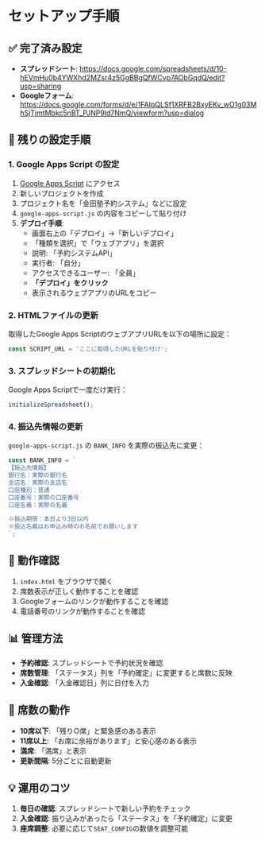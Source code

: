 # セットアップ手順

## ✅ 完了済み設定

- **スプレッドシート**: https://docs.google.com/spreadsheets/d/10-hEVmHu0b4YWXhd2MZsr4z5GgBBgQfWCvp7AObGqdQ/edit?usp=sharing
- **Googleフォーム**: https://docs.google.com/forms/d/e/1FAIpQLSf1XRFB2BxyEKv_wO1g03MhSjTjmtMbkc5nBT_PJNP9ld7NmQ/viewform?usp=dialog

## 🔧 残りの設定手順

### 1. Google Apps Script の設定

1. [Google Apps Script](https://script.google.com/) にアクセス
2. 新しいプロジェクトを作成
3. プロジェクト名を「金田塾予約システム」などに設定
4. `google-apps-script.js` の内容をコピーして貼り付け
5. **デプロイ手順**:
   - 画面右上の「デプロイ」→「新しいデプロイ」
   - 「種類を選択」で「ウェブアプリ」を選択
   - 説明: 「予約システムAPI」
   - 実行者: 「自分」
   - アクセスできるユーザー: 「全員」
   - **「デプロイ」をクリック**
   - 表示されるウェブアプリのURLをコピー

### 2. HTMLファイルの更新

取得したGoogle Apps ScriptのウェブアプリURLを以下の場所に設定：

```javascript
const SCRIPT_URL = 'ここに取得したURLを貼り付け';
```

### 3. スプレッドシートの初期化

Google Apps Scriptで一度だけ実行：
```javascript
initializeSpreadsheet();
```

### 4. 振込先情報の更新

`google-apps-script.js` の `BANK_INFO` を実際の振込先に変更：

```javascript
const BANK_INFO = `
【振込先情報】
銀行名：実際の銀行名
支店名：実際の支店名
口座種別：普通
口座番号：実際の口座番号
口座名義：実際の名義

※振込期限：本日より3日以内
※振込名義はお申込み時のお名前でお願いします
`;
```

## 🚀 動作確認

1. `index.html` をブラウザで開く
2. 席数表示が正しく動作することを確認
3. Googleフォームのリンクが動作することを確認
4. 電話番号のリンクが動作することを確認

## 📊 管理方法

- **予約確認**: スプレッドシートで予約状況を確認
- **席数管理**: 「ステータス」列を「予約確定」に変更すると席数に反映
- **入金確認**: 「入金確認日」列に日付を入力

## 🔄 席数の動作

- **10席以下**: 「残り○席」と緊急感のある表示
- **11席以上**: 「お席に余裕があります」と安心感のある表示
- **満席**: 「満席」と表示
- **更新間隔**: 5分ごとに自動更新

## 💡 運用のコツ

1. **毎日の確認**: スプレッドシートで新しい予約をチェック
2. **入金確認**: 振り込みがあったら「ステータス」を「予約確定」に変更
3. **座席調整**: 必要に応じて`SEAT_CONFIG`の数値を調整可能